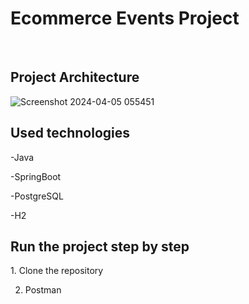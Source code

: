 <h1>Ecommerce Events Project</h1>
<br/>
<h2>Project Architecture</h2>

![Screenshot 2024-04-05 055451](https://github.com/igora45/workshop-springboot3-jpa/assets/98365666/5611ceb0-beed-4a6f-9bbc-639510c01bb7)

<h2>Used technologies</h2>

-Java

-SpringBoot

-PostgreSQL

-H2

<h2>Run the project step by step</h2>
1. Clone the repository

2. Postman
